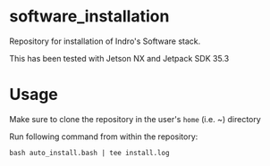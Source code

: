 # software_installation
Repository for installation of Indro's Software stack.

This has been tested with Jetson NX and Jetpack SDK 35.3

# Usage
Make sure to clone the repository in the user's `home` (i.e. ~) directory

Run following command from within the repository:
```
bash auto_install.bash | tee install.log
```
